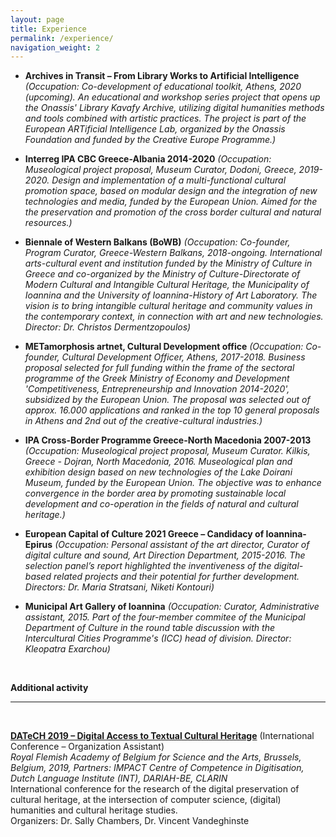 ```yaml
---
layout: page
title: Experience
permalink: /experience/
navigation_weight: 2
---
```


+ **Archives in Transit – From Library Works to Artificial Intelligence** *(Occupation: Co-development of educational toolkit, Athens, 2020 (upcoming). An educational and workshop series project that opens up the Onassis' Library Kavafy Archive, utilizing digital humanities methods and tools combined with artistic practices. The project is part of the European ARTificial Intelligence Lab, organized by the Onassis Foundation and funded by the Creative Europe Programme.)*  

+ **Interreg IPA CBC Greece-Albania 2014-2020** *(Occupation: Museological project proposal, Museum Curator, Dodoni, Greece, 2019-2020. Design and implementation of a multi-functional cultural promotion space, based on modular design and the integration of new technologies and media, funded by the European Union. Aimed for the the preservation and promotion of the cross border cultural and natural resources.)*  

+ **Biennale of Western Balkans (BoWB)** *(Occupation: Co-founder, Program Curator, Greece-Western Balkans, 2018-ongoing. International arts-cultural event and institution funded by the Ministry of Culture in Greece and co-organized by the Ministry of Culture-Directorate of Modern Cultural and Intangible Cultural Heritage, the Municipality of Ioannina and the University of Ioannina-History of Art Laboratory. The vision is to bring intangible cultural heritage and community values in the contemporary context, in connection with art and new technologies. Director: Dr. Christos Dermentzopoulos)*  

+ **METamorphosis artnet, Cultural Development office** *(Occupation: Co-founder, Cultural Development Officer, Athens, 2017-2018. Business proposal selected for full funding within the frame of the sectoral programme of the Greek Ministry of Economy and Development 'Competitiveness, Entrepreneurship and Innovation 2014-2020', subsidized by the European Union. The proposal was selected out of approx. 16.000 applications and ranked in the top 10 general proposals in Athens and 2nd out of the creative-cultural industries.)*  

+ **IPA Cross-Border Programme Greece-North Macedonia 2007-2013** *(Occupation: Museological project proposal, Museum Curator. Kilkis, Greece - Dojran, North Macedonia, 2016. Museological plan and exhibition design based on new technologies of the Lake Doirani Museum, funded by the European Union. The objective was to enhance convergence in the border area by promoting sustainable local development and co-operation in the fields of natural and cultural heritage.)*  

+ **European Capital of Culture 2021 Greece – Candidacy of Ioannina-Epirus** *(Occupation: Personal assistant of the art director, Curator of digital culture and sound, Art Direction Department, 2015-2016. The selection panel’s report highlighted the inventiveness of the digital-based related projects and their potential for further development. Directors: Dr. Maria Stratsani, Niketi Kontouri)*  

+ **Municipal Art Gallery of Ioannina** *(Occupation: Curator, Administrative assistant, 2015. Part of the four-member commitee of the Municipal Department of Culture in the round table discussion with the Intercultural Cities Programme's (ICC) head of division. Director: Kleopatra Exarchou)*  

 <br>
  
**Additional activity**

---

<br>

[**DATeCH 2019 – Digital Access to Textual Cultural Heritage**](http://datech.digitisation.eu/) (International Conference – Organization Assistant)  
*Royal Flemish Academy of Belgium for Science and the Arts, Brussels, Belgium, 2019, Partners: IMPACT Centre of Competence in Digitisation, Dutch Language Institute (INT), DARIAH-BE, CLARIN*  
International conference for the research of the digital preservation of cultural heritage, at the intersection of computer science, (digital) humanities and cultural heritage studies.  
Organizers: Dr. Sally Chambers, Dr. Vincent Vandeghinste


